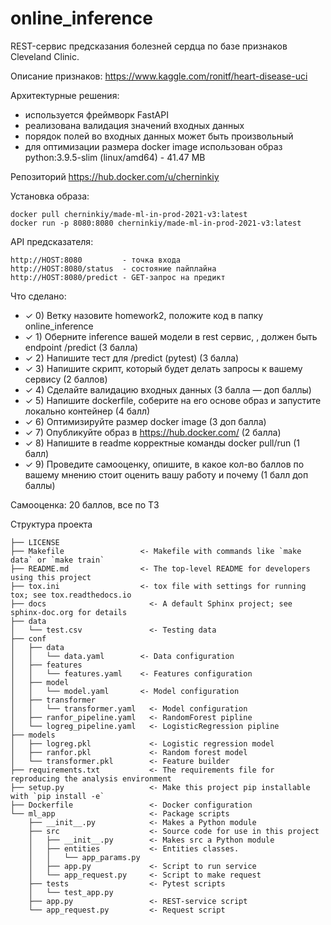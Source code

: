 online_inference
==============================

REST-сервис предсказания болезней сердца по базе признаков Cleveland Clinic.

Описание признаков: https://www.kaggle.com/ronitf/heart-disease-uci

Архитектурные решения:
- используется фреймворк FastAPI
- реализована валидация значений входных данных
- порядок полей во входных данных может быть произвольный
- для оптимизации размера docker image использован образ python:3.9.5-slim (linux/amd64) - 41.47 MB

Репозиторий https://hub.docker.com/u/cherninkiy

Установка образа:

    docker pull cherninkiy/made-ml-in-prod-2021-v3:latest
    docker run -p 8080:8080 cherninkiy/made-ml-in-prod-2021-v3:latest

API предсказателя:

    http://HOST:8080         - точка входа
    http://HOST:8080/status  - состояние пайплайна
    http://HOST:8080/predict - GET-запрос на предикт

Что сделано:
- ✓ 0) Ветку назовите homework2, положите код в папку online_inference
- ✓ 1) Оберните inference вашей модели в rest сервис, , должен быть endpoint /predict (3 балла)
- ✓ 2) Напишите тест для /predict (pytest) (3 балла)
- ✓ 3) Напишите скрипт, который будет делать запросы к вашему сервису (2 баллов)
- ✓ 4) Сделайте валидацию входных данных (3 балла — доп баллы)
- ✓ 5) Напишите dockerfile, соберите на его основе образ и запустите локально контейнер (4 балл)
- ✓ 6) Оптимизируйте размер docker image (3 доп балла)
- ✓ 7) Опубликуйте образ в https://hub.docker.com/  (2 балла)
- ✓ 8) Напишите в readme корректные команды docker pull/run (1 балл)
- ✓ 9) Проведите самооценку, опишите, в какое кол-во баллов по вашему мнению стоит оценить вашу работу и почему (1 балл доп баллы) 

Самооценка: 20 баллов, все по ТЗ


Структура проекта

    ├── LICENSE
    ├── Makefile                 <- Makefile with commands like `make data` or `make train`
    ├── README.md                <- The top-level README for developers using this project
    ├── tox.ini                  <- tox file with settings for running tox; see tox.readthedocs.io
    ├── docs                       <- A default Sphinx project; see sphinx-doc.org for details
    ├── data
    │   └── test.csv               <- Testing data
    ├── conf
    │   ├── data
    │   │   └── data.yaml        <- Data configuration
    │   ├── features
    │   │   └── features.yaml    <- Features configuration
    │   ├── model
    │   │   └── model.yaml       <- Model configuration
    │   ├── transformer
    │   │   └── transformer.yaml   <- Model configuration
    │   ├── ranfor_pipeline.yaml   <- RandomForest pipline
    │   └── logreg_pipeline.yaml   <- LogisticRegression pipline
    ├── models
    │   ├── logreg.pkl             <- Logistic regression model
    │   ├── ranfor.pkl             <- Random forest model
    │   └── transformer.pkl        <- Feature builder
    ├── requirements.txt           <- The requirements file for reproducing the analysis environment
    ├── setup.py                   <- Make this project pip installable with `pip install -e`
    ├── Dockerfile                 <- Docker configuration
    └── ml_app                     <- Package scripts
        ├── __init__.py            <- Makes a Python module
        ├── src                    <- Source code for use in this project
        │   ├── __init__.py        <- Makes src a Python module
        │   ├── entities           <- Entities classes.
        │   │   └── app_params.py
        │   ├── app.py             <- Script to run service
        │   └── app_request.py     <- Script to make request
        ├── tests                  <- Pytest scripts
        │   └── test_app.py
        ├── app.py                 <- REST-service script
        └── app_request.py         <- Request script
